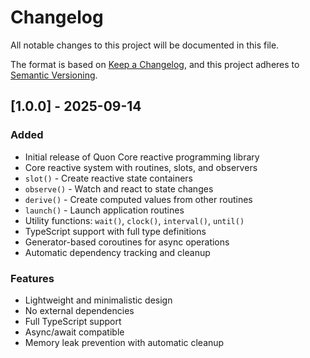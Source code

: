 # Changelog

All notable changes to this project will be documented in this file.

The format is based on [Keep a Changelog](https://keepachangelog.com/en/1.0.0/),
and this project adheres to [Semantic Versioning](https://semver.org/spec/v2.0.0.html).

## [1.0.0] - 2025-09-14

### Added
- Initial release of Quon Core reactive programming library
- Core reactive system with routines, slots, and observers
- `slot()` - Create reactive state containers
- `observe()` - Watch and react to state changes
- `derive()` - Create computed values from other routines
- `launch()` - Launch application routines
- Utility functions: `wait()`, `clock()`, `interval()`, `until()`
- TypeScript support with full type definitions
- Generator-based coroutines for async operations
- Automatic dependency tracking and cleanup

### Features
- Lightweight and minimalistic design
- No external dependencies
- Full TypeScript support
- Async/await compatible
- Memory leak prevention with automatic cleanup